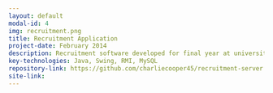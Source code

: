 ```yaml
---
layout: default
modal-id: 4
img: recruitment.png
title: Recruitment Application
project-date: February 2014
description: Recruitment software developed for final year at university
key-technologies: Java, Swing, RMI, MySQL
repository-link: https://github.com/charliecooper45/recruitment-server
site-link:
---
```

